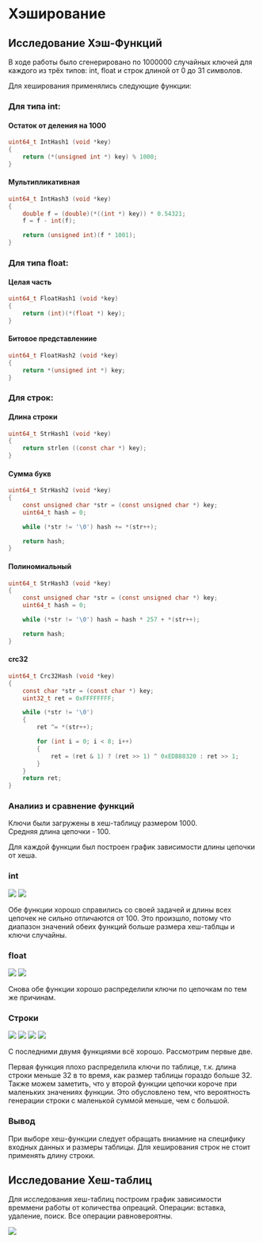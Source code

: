 # Хэширование

## Исследование Хэш-Функций

В ходе работы было сгенерировано по 1000000 случайных ключей для каждого из трёх типов: int, float и строк длиной от 0 до 31 символов.

Для хеширования применялись следующие функции:

### Для типа int:

#### Остаток от деления на 1000

```C
uint64_t IntHash1 (void *key)
{
    return (*(unsigned int *) key) % 1000;
}
```

#### Мультипликативная

```C
uint64_t IntHash3 (void *key)
{
    double f = (double)(*((int *) key)) * 0.54321;
    f = f - int(f);

    return (unsigned int)(f * 1001);
}
```

### Для типа float:

#### Целая часть

```C
uint64_t FloatHash1 (void *key)
{
    return (int)(*(float *) key);
}
```

#### Битовое представлениие

```C
uint64_t FloatHash2 (void *key)
{
    return *(unsigned int *) key;
}
```

### Для строк:

#### Длина строки

```C
uint64_t StrHash1 (void *key)
{
    return strlen ((const char *) key);
}

```

#### Сумма букв

```C
uint64_t StrHash2 (void *key)
{
    const unsigned char *str = (const unsigned char *) key;
    uint64_t hash = 0;

    while (*str != '\0') hash += *(str++);

    return hash;
}
```

#### Полиномиальный

```C
uint64_t StrHash3 (void *key)
{
    const unsigned char *str = (const unsigned char *) key;
    uint64_t hash = 0;

    while (*str != '\0') hash = hash * 257 + *(str++);

    return hash;
}
```

#### crc32

```C
uint64_t Crc32Hash (void *key)
{
    const char *str = (const char *) key;
    uint32_t ret = 0xFFFFFFFF;

    while (*str != '\0')
    {
        ret ^= *(str++);

        for (int i = 0; i < 8; i++)
        {
            ret = (ret & 1) ? (ret >> 1) ^ 0xEDB88320 : ret >> 1;
        }
    }
    return ret;
}
```

### Аналииз и сравнение функций

Ключи были загружены в хеш-таблицу размером 1000.\
Средняя длина цепочки - 100.

Для каждой функции был построен график зависимости длины цепочки от хеша.

### int

![](./images/int1.png)
![](./images/int2.png)

Обе функции хорошо справились со своей задачей и длины всех цепочек не сильно отличаются от 100.
Это произшло, потому что диапазон значений обеих функций больше размера хеш-таблцы и ключи случайны.

### float

![](./images/float1.png)
![](./images/float2.png)

Снова обе функции хорошо распределили ключи по цепочкам по тем же причинам.

### Строки

![](./images/str1.png)
![](./images/str2.png)
![](./images/str3.png)
![](./images/str4.png)

С последними двумя функциями всё хорошо.
Рассмотрим первые две.

Первая функция плохо распределила ключи по таблице, т.к. длина строки меньше 32 в то время, как размер таблицы гораздо больше 32.\
Также можем заметить, что у второй функции цепочки короче при маленьких значениях функции. Это обусловлено тем, что вероятность генерации строки с маленькой суммой меньше, чем с большой.

### Вывод
При выборе хеш-функции следует обращать вниамние на специфику входных данных и размеры таблицы.
Для хеширования строк не стоит применять длину строки.

## Исследование Хеш-таблиц

Для исследования хеш-таблиц построим график зависимости времмени работы от количества опреаций.
Операции: вставка, удаление, поиск. Все операции равновероятны.

![](./images/plot1.png)

